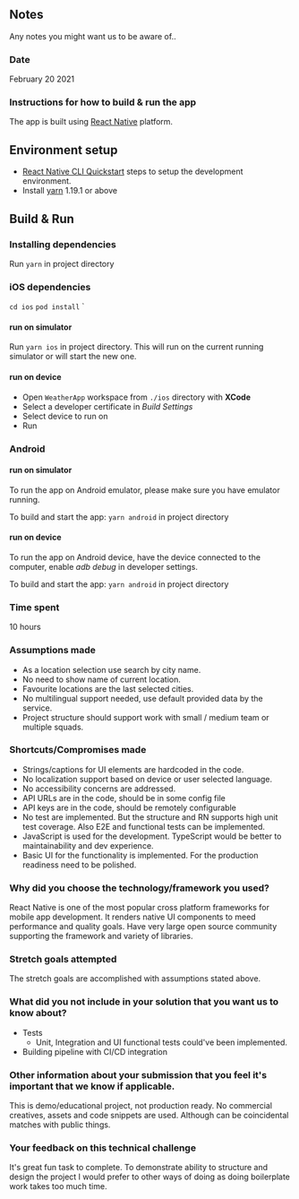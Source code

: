 ## Notes
Any notes you might want us to be aware of..
### Date
February 20 2021
### Instructions for how to build & run the app
The app is built using [React Native](https://reactnative.dev/) platform.

## Environment setup
* [React Native CLI Quickstart](https://reactnative.dev/docs/environment-setup) steps to setup the development environment.
* Install [yarn](https://classic.yarnpkg.com/en/docs/install) 1.19.1 or above

## Build & Run

### Installing dependencies
Run `yarn` in project directory

### iOS dependencies
`cd ios`
`pod install`
`
#### run on simulator
Run `yarn ios` in project directory. This will run on the current running simulator or will start the new one.

#### run on device
- Open `WeatherApp` workspace from `./ios` directory with **XCode**
- Select a developer certificate in *Build Settings*
- Select device to run on
- Run

### Android 

#### run on simulator
To run the app on Android emulator, please make sure you have emulator running.

To build and start the app:
`yarn android` in project directory

#### run on device
To run the app on Android device, have the device connected to the computer, enable *adb debug* in developer settings.

To build and start the app:
`yarn android` in project directory


### Time spent
10 hours
### Assumptions made
- As a location selection use search by city name.
- No need to show name of current location.
- Favourite locations are the last selected cities.
- No multilingual support needed, use default provided data by the service.
- Project structure should support work with small / medium team or multiple squads.
### Shortcuts/Compromises made
- Strings/captions for UI elements are hardcoded in the code. 
- No localization support based on device or user selected language.
- No accessibility concerns are addressed.
- API URLs are in the code, should be in some config file
- API keys are in the code, should be remotely configurable 
- No test are implemented. But the structure and RN supports high unit test coverage. Also E2E and functional tests can be implemented.
- JavaScript is used for the development. TypeScript would be better to maintainability and dev experience.
- Basic UI for the functionality is implemented. For the production readiness need to be polished.
### Why did you choose the technology/framework you used?
React Native is one of the most popular cross platform frameworks for mobile app development. It renders native UI components to meed performance and quality goals. Have very large open source community supporting the framework and variety of libraries.
### Stretch goals attempted
The stretch goals are accomplished with assumptions stated above.
### What did you not include in your solution that you want us to know about?
- Tests
  -  Unit, Integration and UI functional tests could've been implemented.
- Building pipeline with CI/CD integration

### Other information about your submission that you feel it's important that we know if applicable.
This is demo/educational project, not production ready. No commercial creatives, assets and code snippets are used. Although can be coincidental matches with public things.
### Your feedback on this technical challenge
It's great fun task to complete. To demonstrate ability to structure and design the project I would prefer to other ways of doing as doing boilerplate work takes too much time.

